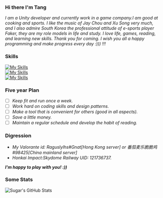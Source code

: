 ### Hi there I'm Tang
*I am a Unity developer and currently work in a game company.I am good at cooking and sports. I like the music of Jay Chou and Xu Song very much, and I also admire South Korea the professional attitude of e-sports player Faker, they are my role models in life and study. I love life, games, reading, and learning new skills. Thank you for coming. I wish you all a happy programming and make progress every day :))) !!!*    
### Skills  
[![My Skills](https://skillicons.dev/icons?i=cs,cpp)](https://skillicons.dev)  
[![My Skills](https://skillicons.dev/icons?i=unity,unreal,qt,mysql)](https://skillicons.dev)  
[![My Skills](https://skillicons.dev/icons?i=git,vscode,visualstudio)](https://skillicons.dev)  

### Five year Plan  
- [ ] *Keep fit and run once a week.*
- [ ] *Work hard on coding skills and design patterns.*
- [ ] *Make a tool that is convenient for others (good in all aspects).*
- [ ] *Save a little money.*
- [ ] *Maintain a regular schedule and develop the habit of reading.*

### Digression  
- *My Valorante id: Raguslylhs#Gnat[Hong Kong server] or 番茄麦乐脆脆鸡#98425[China mainland server]*
- *Honkai Impact:Skydome Railway UID: 121736737.*
  
***I'm happy to play with you! :))***
### Some Stats  
![Sugar's GitHub Stats](https://github-readme-stats.vercel.app/api?username=Sugar0612&count_private=true&show_icons=true&theme=tokyonight)  

